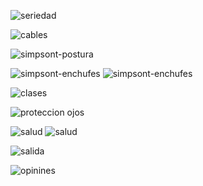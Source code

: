 <!--texto que pondiras tu -->

<!--hablar sobre la importancia de la prevencion de los riesgos laborales-->

![seriedad](/img/seriedad.jpg)

![cables](img/cables.jpg)

<!--he pensado en ir enumerando los peligros con cada foto yu asi es mas interctivo-->

![simpsont-postura](img/postura.png)

<!--puedes habra sobrte el pleigro de enchufar multiples cosas en un solo enchufe o sobrecarga de luz o algo asi-->

![simpsont-enchufes](img/enchufes.jpg)
![simpsont-enchufes](img/enchufes2.jpg)

<!--hablar sobre los cursos de prevencion que la empresa da-->

![clases](img/clases.jpg)

<!--para la proteccion de ojos, no he encontrado ninguna de una pantalla pero esta me gusta yua tu decides si ponerla o no -->

![proteccion ojos](img/ojos.png)

<!--tambein podriamos añadir primeros auxilios y cosas asi-->

![salud](img/salud.jpg)
![salud](img/salud2.jpg)


![salida](img/salida-emergencia.png)

<!--podemos poner tambien al final esto y ya como tu veas le metes txt -->

![opinines](img/aportar-opiniones.jpg)